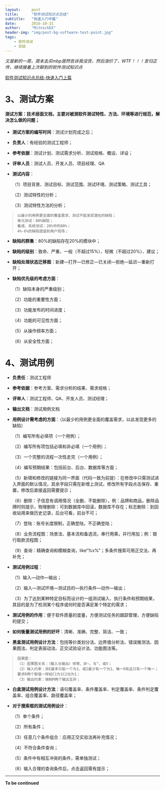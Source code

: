 ```yaml
---
layout:     post
title:      "软件测试知识点总结"
subtitle:   "快速入门中篇"
date:       2016-10-31
author:     "MitnickEX"
header-img: "img/post-bg-software-test-point.jpg"
tags:
    - 软件测试
    - 总结
---
```


*又是新的一周，周末去买mbp居然告诉我没货，然后涨价了，WTF！！！言归正传，继续接着上次聊到的软件测试知识点*

[软件测试知识点总结-快速入门上篇](http://mitnickex.github.io/2016/10/26/software_test_point1/)

# 3、测试方案 #

#### 测试方案：技术层面文档，主要对被测软件测试特性、方法、环境等进行规范，解决怎么做的问题； ####

- **测试方案的编写时间**：测试计划完成之后；
- **负责人**：有经验的测试工程师；
- **参考依据**：测试计划、测试需求分析、测试规格、概设、详设；
- **评审人员**：测试人员、开发人员、项目经理、QA
- **测试内容**：

	（1）项目背景、测试目标、测试范围、测试环境、测试策略、测试工具；
	
	（2）测试特性的分析；
	
	（3）测试特性方法的分析；

>     以最少的用例更全面的覆盖需求，测试不能发现潜在的缺陷；
>     单元测试：80%缺陷；
>     集成、系统测试：20%中的80%；
>     4%-6%的缺陷遗留到用户现场；

- **缺陷的群集**：80%的缺陷存在20%的模块中；
- **缺陷的级别**：致命、严重、一般（不超过15%）、轻微（不超过20%）、建议；
- **缺陷处理状态迁移图**：新建—打开—已修正—已关闭—拒绝—延迟—重新打开；
- **缺陷优先级的考虑方面**：

	（1）缺陷本身的严重级别；
	
	（2）功能的重要性方面；
	
	（3）功能发布的时间进度；
	
	（4）功能的可见性方面；
	
	（5）从操作频率方面；
	
	（6）从安全性方面；

# 4、测试用例 #

- **负责任**：测试工程师 
- **参考依据**：参考方案、需求分析的结果、需求规格；
- **评审人**：测试工程师、QA、开发人员、测试经理；
- **输出文档**：测试用例文档
- **用例设计需考虑的方面**：（以最少的用例更全面的覆盖需求，以此发现更多的缺陷）

	（1）编写所有必填项（一个用例）；
	
	（2）编写所有项包括必填和非必填（一个用例）；
	
	（3）一个完整的流程一次性走完（一个用例）；
	
	（4）编写预期结果：包括前台、后台、数据库等方面；
	
	（5）新增和修改的链接为同一界面（代码一致为前提）：在修改中只需测试进入界面的默认情况，其余字段只需在新增上测试，修改所有字段点击保存、重置，修改后直接返回需要提示；
	
	（6）删除：子信息有调用情况（全删、不能删除），例：品牌和商品，删除品牌时则提示，物理删除：可到数据库中回滚，数据库不存在；标志删除：到回收站用来做历史记录，后台可看，前台不可；
	
	（7）登陆：账号长度限制，正确登陆，不正确登陆；
	
	（8）业务流程图：场景法、基本流和备选流，串行用乘，并行用加；例：银行取款流程图；
	
	（9）查询：精确查询和模糊查询，like“%x%”；多条件搜索可用正交法、再补充；


- **测试用例过程**：

	（1）输入—动作—输出；
	
	（2）输入—测试环境—测试目的—执行条件—动作—输出；
	
	（3）为了达到某种特定目标而设计的一组测试输入、执行条件和预期结果，其目的是为了检测某个程序或何时是否满足某个特定的需求；

- **测试用例的作用**：便于软件质量的度量，方便测试任务的跟踪管理，方便缺陷的提交；
- **如何衡量测试用例的好坏**：清晰、准确、完整、简洁、一致；
- **黑盒测试用例设计方法**：包括等价类划分法、边界值分析法、错误推测法、因果图法、判定表驱动法、正交试验设计法、功能图法等。
	
>     因果图：
>     （1）因果图关系：（输入与输出）恒等、非~、与^、或V；
>     （2）输入约束：异E最多只能一个为1、或I最少有一个为1、唯一O有且只有一个唯一；要求R两个取值一样如C1为1C2也为1；
>     （3）输出约束：强制M两个输出互异；

- **白盒测试用例设计方法**：语句覆盖率、条件覆盖率、判定覆盖率、条件判定覆盖率、组合覆盖率、路径覆盖率；
- **对于搜索框的测试用例设计**：

	（1）单个条件；
	
	（2）所有条件；
	
	（3）任意几个条件组合：应用正交实验法再补充情况；
	
	（4）不符合条件查询；
	
	（5）条件中有相互冲突的条件，需单独测试；
	
	（6）输入合理的查询条件后，点击返回需有提示；


---
**To be continued**